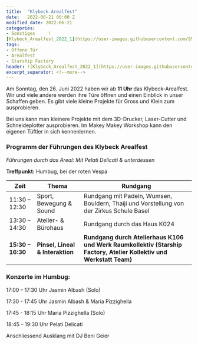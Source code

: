 ```yaml
---              
title:  "Klybeck Arealfest"         
date:   2022-06-21 00:00 Z              
modified_date: 2022-06-21                             
categories: 
- Sonstiges     !
[Klybeck_Arealfest_2022_1](https://user-images.githubusercontent.com/99049855/174906426-d85344f1-56f7-4d6d-89e3-a13848936bbc.JPG)
tags: 
- Offene Tür
- Arealfest
- Starship Factory
header: ![Klybeck_Arealfest_2022_1](https://user-images.githubusercontent.com/99049855/174906426-d85344f1-56f7-4d6d-89e3-a13848936bbc.JPG)
excerpt_separator: <!--more--> 
---
```


Am Sonntag, den 26. Juni 2022 haben wir ab <b> 11 Uhr </b> das Klybeck-Arealfest. Wir und viele andere werden ihre Türe öffnen und einen Einblick 
in unser Schaffen geben. 
Es gibt viele kleine Projekte für Gross und Klein zum ausprobieren. 

Bei uns kann man kleinere Projekte mit dem 3D-Drucker, Laser-Cutter und Schneideplotter ausprobieren. Im Makey Makey Workshop kann 
den eigenen Tüftler in sich kennenlernen. 

### Programm der Führungen des Klybeck Arealfest

*Führungen durch das Areal: Mit Pelati Delicati & unterdessen*

<b>Treffpunkt:</b> Humbug, bei der roten Vespa

| Zeit | Thema | Rundgang |
| ------ | ------ | ------ |
| 11:30 – 12:30 | Sport, Bewegung & Sound |  Rundgang mit Padeln, Wumsen, Bouldern, Thaiji und Vorstellung von der Zirkus Schule Basel |
| 13:30 – 14:30 | Atelier- & Bürohaus |  Rundgang durch das Haus K024|
| <b>15:30 – 16:30</b> | <b>Pinsel, Lineal & Interaktion</b> |  <b>Rundgang durch Atelierhaus K106 und Werk Raumkollektiv (Starship Factory, Atelier Kollektiv und Werkstatt Team)</b> |


### Konzerte im Humbug:

17:00 – 17:30 Uhr Jasmin Albash (Solo)

17:30 - 17:45 Uhr Jasmin Albash & Maria Pizzighella

17:45 - 18:15 Uhr Maria Pizzighella (Solo)

18:45 – 19:30 Uhr Pelati Delicati

Anschliessend Ausklang mit DJ Beni Geier
